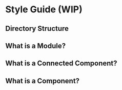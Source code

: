 # Style Guide (WIP)

## Directory Structure

## What is a Module?

## What is a Connected Component?

## What is a Component?
